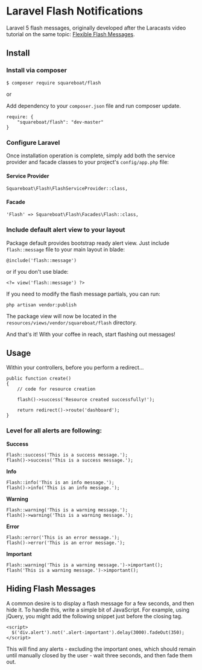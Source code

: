 # Laravel Flash Notifications

Laravel 5 flash messages, originally developed after the Laracasts video tutorial on the same topic: [Flexible Flash Messages](https://laracasts.com/lessons/flexible-flash-messages).

## Install

### Install via composer

```
$ composer require squareboat/flash
```

or

Add dependency to your `composer.json` file and run composer update.

```
require: {
    "squareboat/flash": "dev-master"
}
```

### Configure Laravel

Once installation operation is complete, simply add both the service provider and facade classes to your project's `config/app.php` file:

#### Service Provider
```
Squareboat\Flash\FlashServiceProvider::class,
```

#### Facade

```
'Flash' => Squareboat\Flash\Facades\Flash::class,
```


### Include default alert view to your layout

Package default provides bootstrap ready alert view. Just include `flash::message` file to your main layout in blade:

```
@include('flash::message')
```

or if you don't use blade:

```
<?= view('flash::message') ?>
```

If you need to modify the flash message partials, you can run:

```
php artisan vendor:publish
```

The package view will now be located in the `resources/views/vendor/squareboat/flash` directory.

And that's it! With your coffee in reach, start flashing out messages!


## Usage

Within your controllers, before you perform a redirect...

```
public function create()
{
    // code for resource creation

    flash()->success('Resource created successfully!');

    return redirect()->route('dashboard');
}
```

### Level for all alerts are following:

**Success**
```
Flash::success('This is a success message.');
flash()->success('This is a success message.');
```

**Info**
```
Flash::info('This is an info message.');
flash()->info('This is an info message.');
```

**Warning**
```
Flash::warning('This is a warning message.');
flash()->warning('This is a warning message.');
```

**Error**
```
Flash::error('This is an error message.');
flash()->error('This is an error message.');
```

**Important**
```
Flash::warning('This is a warning message.')->important();
flash('This is a warning message.')->important();
```


## Hiding Flash Messages

A common desire is to display a flash message for a few seconds, and then hide it. To handle this, write a simple bit of JavaScript. For example, using jQuery, you might add the following snippet just before the closing </body> tag.

```
<script>
  $('div.alert').not('.alert-important').delay(3000).fadeOut(350);
</script>
```

This will find any alerts - excluding the important ones, which should remain until manually closed by the user - wait three seconds, and then fade them out.
